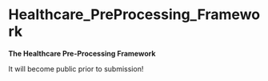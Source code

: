 # Healthcare_PreProcessing_Framework
**The Healthcare Pre-Processing Framework**

It will become public prior to submission!

